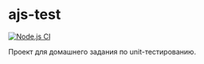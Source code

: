 # ajs-test

[![Node.js CI](https://github.com/alekseyti/ajs-test/actions/workflows/ci.yml/badge.svg)](https://github.com/alekseyti/ajs-test/actions/workflows/ci.yml)

Проект для домашнего задания по unit-тестированию.
